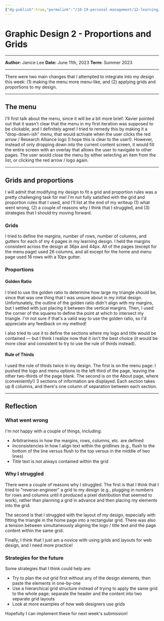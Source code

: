 ```yaml
---
{"dg-publish":true,"permalink":"/10-19-personal-management/12-learning/12-05-nyu-steinhardt-ltxd/01-technical-design-studio/assignments/ect-2076-m1-w2-writeup/"}
---
```


# Graphic Design 2 - Proportions and Grids

---

**Author:** Janice Lee
**Date:** June 11th, 2023
**Term:** Summer 2023

---
There were two main changes that I attempted to integrate into my design this week: (1) making the menu more menu-like, and (2) applying grids and proportions to my design. 

---
## The menu 

I'll first talk about the menu, since it will be a bit more brief: Xavier pointed out that it wasn't clear that the menu in my first iteration was supposed to be clickable, and I definitely agree! I tried to remedy this by making it a "drop-down-ish" menu, that would activate when the user clicks the red arrow / Research Alliance logo (I hope this is clear to the user!). However, instead of only dropping down into the current content screen, it would fill the entire screen with an overlay that allows the user to navigate to other pages. The user would close the menu by either selecting an item from the list, or clicking the red arrow / logo again. 

---
## Grids and proportions

I will admit that modifying my design to fit a grid and proportion rules was a pretty challenging task for me! I'm not fully satisfied with the grid and proportion rules that I used, and I'll list at the end of my writeup (1) what went wrong, (2) a couple of reasons why I think that I struggled, and (3) strategies that I should try moving forward. 

### Grids 

I tried to define the margins, number of rows, number of columns, and gutters for each of my 4 pages in my learning design. I held the margins consistent across the design at 36px and 44px. All of the pages (except for the menu page) used 26 columns, and all except for the home and menu page used 16 rows with a 10px gutter. 

### Proportions

#### Golden Ratio

I tried to use the golden ratio to determine how large my triangle should be, since that was one thing that I was unsure about in my initial design. Unfortunately, the outline of the golden ratio didn't align with my margins, but I settled with just placing it between the vertical margins. Then, I used the corner of the squares to define the point at which to intersect my triangle. I'm not sure if that's a valid way to use the golden ratio, so I'd appreciate any feedback on my method! 

 I also tried to use it to define the sections where my logo and title would be contained — but I think I realize now that it isn't the best choice (it would be more clear and consistent to try to use the rule of thirds instead).

#### Rule of Thirds

I used the rule of thirds twice in my design. The first is on the menu page: I pushed the logo and menu options to the left third of the page, leaving the other two-thirds of the page blank. The second is on the About page, where (conveniently!) 3 sections of information are displayed. Each section takes up 8 columns, and there's one column of separation between each section. 

---
## Reflection

### What went wrong

I'm not happy with a couple of things, including:

- Arbitrariness in how the margins, rows, columns, etc. are defined 
- Inconsistencies in how I align text within the gridlines (e.g., flush to the bottom of the line versus flush to the top versus in the middle of two lines)
- Title text is not always contained within the grid 

### Why I struggled 

There were a couple of reasons why I struggled. The first is that I think that I tried to "reverse-engineer" a grid to my design (e.g., plugging in numbers for rows and columns until it produced a pixel distribution that seemed to work), rather than planning a grid in advance and then placing my elements into the grid. 

The second is that I struggled with the layout of my design, especially with fitting the triangle in the home page into a rectangular grid. There was also a tension between simultaneously aligning the logo / title text and the page content within the same grid.

Finally, I think that I just am a novice with using grids and layouts for web design, and I need more practice!

### Strategies for the future

Some strategies that I think could help are: 

- Try to plan the out grid first without any of the design elements, then paste the elements in one-by-one
- Use a hierarchical grid structure instead of trying to apply the same grid to the whole page; separate the header and the content into two separate grid layouts 
- Look at more examples of how web designers use grids 

Hopefully I can implement these for next week's submission!










